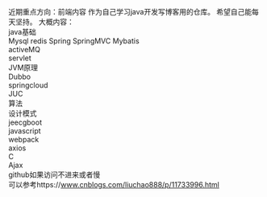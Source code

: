 近期重点方向：前端内容
作为自己学习java开发写博客用的仓库。
希望自己能每天坚持。
大概内容：   
java基础  
Mysql 
redis 
Spring 
SpringMVC 
Mybatis  
activeMQ  
servlet  
JVM原理  
Dubbo  
springcloud  
JUC  
算法  
设计模式  
jeecgboot  
javascript  
webpack  
axios  
C  
Ajax  
github如果访问不进来或者慢  
可以参考https://www.cnblogs.com/liuchao888/p/11733996.html  
